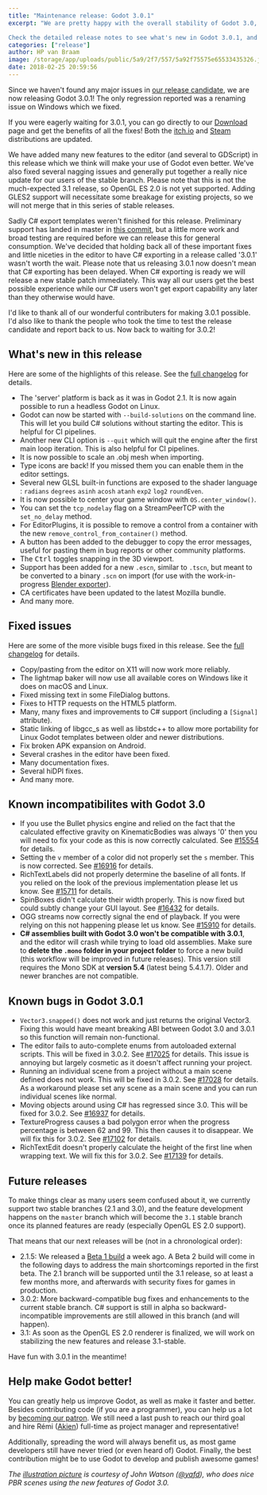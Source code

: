 ```yaml
---
title: "Maintenance release: Godot 3.0.1"
excerpt: "We are pretty happy with the overall stability of Godot 3.0, that we released in late January. Still, we want to provide the best level of support to our users, so we are going to make regular maintenance releases for the 3.0 branch, to bring backward-compatible bug fixes and enhancements to all users. Our aim is that you should be able to just upgrade to 3.0.1 and continue developing your 3.0 projects without any change (apart from C# support, which is still in alpha and thus a moving target).

Check the detailed release notes to see what's new in Godot 3.0.1, and what bugs have been fixed."
categories: ["release"]
author: HP van Braam
image: /storage/app/uploads/public/5a9/2f7/557/5a92f75575e65533435326.jpg
date: 2018-02-25 20:59:56
---
```


Since we haven't found any major issues in [our release candidate](/article/dev-snapshot-godot-3-0-1-rc1), we are now releasing Godot 3.0.1! The only regression reported was a renaming issue on Windows which we fixed.

If you were eagerly waiting for 3.0.1, you can go directly to our [Download](/download) page and get the benefits of all the fixes! Both the [itch.io](https://godotengine.itch.io/godot) and [Steam](https://store.steampowered.com/app/404790) distributions are updated.

We have added many new features to the editor (and several to GDScript) in this release which we think will make your use of Godot even better. We've also fixed several nagging issues and generally put together a really nice update for our users of the stable branch. Please note that this is not the much-expected 3.1 release, so OpenGL ES 2.0 is not yet supported. Adding GLES2 support will necessitate some breakage for existing projects, so we will not merge that in this series of stable releases.

Sadly C# export templates weren't finished for this release. Preliminary support has landed in master in [this commit](https://github.com/godotengine/godot/pull/16920), but a little more work and broad testing are required before we can release this for general consumption. We've decided that holding back all of these important fixes and little niceties in the editor to have C# exporting in a release called '3.0.1' wasn't worth the wait. Please note that us releasing 3.0.1 now doesn't mean that C# exporting has been delayed. When C# exporting is ready we will release a new stable patch immediately. This way all our users get the best possible experience while our C# users won't get export capability any later than they otherwise would have.

I'd like to thank all of our wonderful contributers for making 3.0.1 possible. I'd also like to thank the people who took the time to test the release candidate and report back to us. Now back to waiting for 3.0.2!

## What's new in this release

Here are some of the highlights of this release. See the [full changelog](http://downloads.tuxfamily.org/godotengine/3.0.1/Godot_v3.0.1-stable_changelog.txt) for details.

* The 'server' platform is back as it was in Godot 2.1. It is now again possible to run a headless Godot on Linux.
* Godot can now be started with `--build-solutions` on the command line. This will let you build C# solutions without starting the editor. This is helpful for CI pipelines.
* Another new CLI option is `--quit` which will quit the engine after the first main loop iteration. This is also helpful for CI pipelines.
* It is now possible to scale an .obj mesh when importing.
* Type icons are back! If you missed them you can enable them in the editor settings.
* Several new GLSL built-in functions are exposed to the shader language : `radians` `degrees` `asinh` `acosh` `atanh` `exp2` `log2` `roundEven`.
* It is now possible to center your game window with `OS.center_window()`.
* You can set the `tcp_nodelay` flag on a StreamPeerTCP with the `set_no_delay` method.
* For EditorPlugins, it is possible to remove a control from a container with the new `remove_control_from_container()` method.
* A button has been added to the debugger to copy the error messages, useful for pasting them in bug reports or other community platforms.
* The <kbd>Ctrl</kbd> toggles snapping in the 3D viewport.
* Support has been added for a new `.escn`, similar to `.tscn`, but meant to be converted to a binary `.scn` on import (for use with the work-in-progress [Blender exporter](https://github.com/godotengine/blender-exporter)).
* CA certificates have been updated to the latest Mozilla bundle.
* And many more.

## Fixed issues

Here are some of the more visible bugs fixed in this release. See the [full changelog](http://downloads.tuxfamily.org/godotengine/3.0.1/Godot_v3.0.1-stable_changelog.txt) for details.

* Copy/pasting from the editor on X11 will now work more reliably.
* The lightmap baker will now use all available cores on Windows like it does on macOS and Linux.
* Fixed missing text in some FileDialog buttons.
* Fixes to HTTP requests on the HTML5 platform.
* Many, many fixes and improvements to C# support (including a `[Signal]` attribute).
* Static linking of libgcc_s as well as libstdc++ to allow more portability for Linux Godot templates between older and newer distributions.
* Fix broken APK expansion on Android.
* Several crashes in the editor have been fixed.
* Many documentation fixes.
* Several hiDPI fixes.
* And many more.

## Known incompatibilites with Godot 3.0

* If you use the Bullet physics engine and relied on the fact that the calculated effective gravity on KinematicBodies was always '0' then you will need to fix your code as this is now correctly calculated. See [#15554](https://github.com/godotengine/godot/issues/15554) for details.
* Setting the `v` member of a color did not properly set the `s` member. This is now corrected. See [#16916](https://github.com/godotengine/godot/pull/16916) for details.
* RichTextLabels did not properly determine the baseline of all fonts. If you relied on the look of the previous implementation please let us know. See [#15711](https://github.com/godotengine/godot/pull/15711) for details.
* SpinBoxes didn't calculate their width properly. This is now fixed but could subtly change your GUI layout. See [#16432](https://github.com/godotengine/godot/pull/16432) for details.
* OGG streams now correctly signal the end of playback. If you were relying on this not happening please let us know. See [#15910](https://github.com/godotengine/godot/pull/15910) for details.
* **C# assemblies built with Godot 3.0 won't be compatible with 3.0.1**, and the editor will crash while trying to load old assemblies. Make sure to **delete the `.mono` folder in your project folder** to force a new build (this workflow will be improved in future releases). This version still requires the Mono SDK at **version 5.4** (latest being 5.4.1.7). Older and newer branches are not compatible.

## <a id="known-bugs"></a> Known bugs in Godot 3.0.1

* `Vector3.snapped()` does not work and just returns the original Vector3. Fixing this would have meant breaking ABI between Godot 3.0 and 3.0.1 so this function will remain non-functional.
* The editor fails to auto-complete enums from autoloaded external scripts. This will be fixed in 3.0.2. See [#17025](https://github.com/godotengine/godot/issues/17025) for details. This issue is annoying but largely cosmetic as it doesn't affect running your project.
* Running an individual scene from a project without a main scene defined does not work. This will be fixed in 3.0.2. See [#17028](https://github.com/godotengine/godot/issues/17028) for details. As a workaround please set any scene as a main scene and you can run individual scenes like normal.
* Moving objects around using C# has regressed since 3.0. This will be fixed for 3.0.2. See [#16937](https://github.com/godotengine/godot/issues/16937) for details.
* TextureProgress causes a bad polygon error when the progress percentage is between 62 and 99. This then causes it to disappear. We will fix this for 3.0.2. See [#17102](https://github.com/godotengine/godot/issues/17102) for details.
* RichTextEdit doesn't properly calculate the height of the first line when wrapping text. We will fix this for 3.0.2. See [#17139](https://github.com/godotengine/godot/issues/17139) for details.

## Future releases

To make things clear as many users seem confused about it, we currently support two stable branches (2.1 and 3.0), and the feature development happens on the `master` branch which will become the `3.1` stable branch once its planned features are ready (especially OpenGL ES 2.0 support).

That means that our next releases will be (not in a chronological order):

- 2.1.5: We released a [Beta 1 build](/article/dev-snapshot-godot-2-1-5-beta-1) a week ago. A Beta 2 build will come in the following days to address the main shortcomings reported in the first beta. The 2.1 branch will be supported until the 3.1 release, so at least a few months more, and afterwards with security fixes for games in production.
- 3.0.2: More backward-compatible bug fixes and enhancements to the current stable branch. C# support is still in alpha so backward-incompatible improvements are still allowed in this branch (and will happen).
- 3.1: As soon as the OpenGL ES 2.0 renderer is finalized, we will work on stabilizing the new features and release 3.1-stable.

Have fun with 3.0.1 in the meantime!

## Help make Godot better!

You can greatly help us improve Godot, as well as make it faster and better. Besides contributing code (if you are a programmer), you can help us a lot by [becoming our patron](https://www.patreon.com/godotengine). We still need a last push to reach our third goal and hire Rémi ([Akien](https://github.com/akien-mga)) full-time as project manager and representative!

Additionally, spreading the word will always benefit us, as most game developers still have never tried (or even heard of) Godot. Finally, the best contribution might be to use Godot to develop and publish awesome games!

*The [illustration picture](https://twitter.com/yafd/status/948271213868019712) is courtesy of John Watson ([@yafd](https://twitter.com/yafd)), who does nice PBR scenes using the new features of Godot 3.0.*
